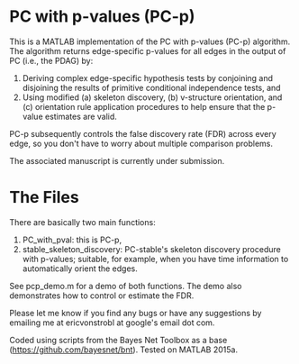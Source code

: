# PC with p-values (PC-p)

This is a MATLAB implementation of the PC with p-values (PC-p) algorithm. The algorithm returns edge-specific p-values for all edges in the output of PC (i.e., the PDAG) by:

1. Deriving complex edge-specific hypothesis tests by conjoining and disjoining the results of primitive conditional independence tests, and
2. Using modified (a) skeleton discovery, (b) v-structure orientation, and (c) orientation rule application procedures to help ensure that the p-value estimates are valid.

PC-p subsequently controls the false discovery rate (FDR) across every edge, so you don't have to worry about multiple comparison problems.

The associated manuscript is currently under submission.

# The Files
There are basically two main functions: 

1. PC_with_pval: this is PC-p,
3. stable_skeleton_discovery: PC-stable's skeleton discovery procedure with p-values; suitable, for example, when you have time information to automatically orient the edges.

See pcp_demo.m for a demo of both functions. The demo also demonstrates how to control or estimate the FDR.

Please let me know if you find any bugs or have any suggestions by emailing me at ericvonstrobl at google's email dot com.

Coded using scripts from the Bayes Net Toolbox as a base (https://github.com/bayesnet/bnt). Tested on MATLAB 2015a.
